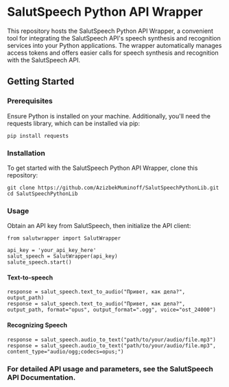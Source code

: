 
# SalutSpeech Python API Wrapper

This repository hosts the SalutSpeech Python API Wrapper, a convenient tool for integrating the SalutSpeech API's speech synthesis and recognition services into your Python applications.
The wrapper automatically manages access tokens and offers easier calls for speech synthesis and recognition with the SalutSpeech API.

## Getting Started
### Prerequisites

Ensure Python is installed on your machine. Additionally, you'll need the requests library, which can be installed via pip:
    
    pip install requests

### Installation

To get started with the SalutSpeech Python API Wrapper, clone this repository:


    git clone https://github.com/AzizbekMuminoff/SalutSpeechPythonLib.git
    cd SalutSpeechPythonLib

### Usage

Obtain an API key from SalutSpeech, then initialize the API client:
    
    from salutwrapper import SalutWrapper
    
    api_key = 'your_api_key_here'
    salut_speech = SalutWrapper(api_key)
    salute_speech.start()

#### Text-to-speech

    response = salut_speech.text_to_audio("Привет, как дела?", output_path)
    response = salut_speech.text_to_audio("Привет, как дела?", output_path, format="opus", output_format=".ogg", voice="ost_24000")
    

#### Recognizing Speech

    response = salut_speech.audio_to_text("path/to/your/audio/file.mp3")
    response = salut_speech.audio_to_text("path/to/your/audio/file.mp3", content_type="audio/ogg;codecs=opus;")


### For detailed API usage and parameters, see the SalutSpeech API Documentation.
